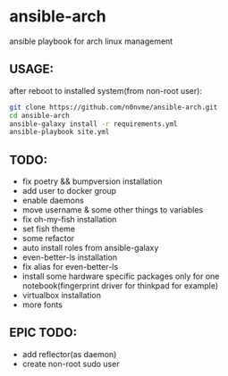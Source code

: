# ansible-arch
ansible playbook for arch linux management

## USAGE:
after reboot to installed system(from non-root user):
```bash
git clone https://github.com/n0nvme/ansible-arch.git
cd ansible-arch
ansible-galaxy install -r requirements.yml
ansible-playbook site.yml
```

## TODO:
- fix poetry && bumpversion installation
- add user to docker group
- enable daemons
- move username & some other things to variables
- fix oh-my-fish installation
- set fish theme
- some refactor
- auto install roles from ansible-galaxy
- even-better-ls installation
- fix alias for even-better-ls
- install some hardware specific packages only for one notebook(fingerprint driver for thinkpad for example)
- virtualbox installation
- more fonts

## EPIC TODO:
 - add reflector(as daemon)
 - create non-root sudo user